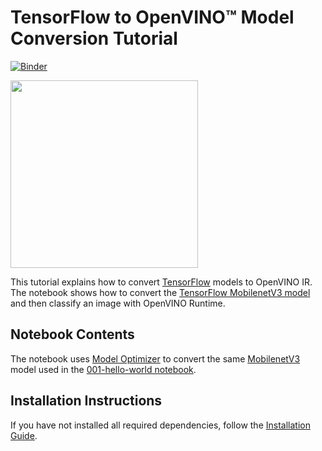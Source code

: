 # TensorFlow to OpenVINO™ Model Conversion Tutorial

[![Binder](https://mybinder.org/badge_logo.svg)](https://mybinder.org/v2/gh/openvinotoolkit/openvino_notebooks/HEAD?filepath=notebooks%2F101-tensorflow-to-openvino%2F101-tensorflow-to-openvino.ipynb)

<img src="https://user-images.githubusercontent.com/36741649/127170593-86976dc3-e5e4-40be-b0a6-206379cd7df5.jpg" width=300>

This tutorial explains how to convert [TensorFlow](www.tensorflow.org) models to OpenVINO IR. The notebook shows how to convert the [TensorFlow MobilenetV3 model](https://github.com/tensorflow/models/tree/master/research/slim/nets/mobilenet) and then classify an image with OpenVINO Runtime.

## Notebook Contents

The notebook uses [Model Optimizer](https://docs.openvino.ai/latest/openvino_docs_MO_DG_Deep_Learning_Model_Optimizer_DevGuide.html) to convert the same [MobilenetV3](https://docs.openvino.ai/latest/omz_models_model_mobilenet_v3_small_1_0_224_tf.html) model used in the [001-hello-world notebook](../001-hello-world/001-hello-world.ipynb).

## Installation Instructions

If you have not installed all required dependencies, follow the [Installation Guide](../../README.md).
